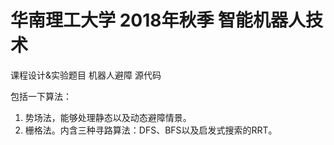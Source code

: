 # 华南理工大学 2018年秋季 智能机器人技术

课程设计&实验题目 机器人避障 源代码

包括一下算法：
1. 势场法，能够处理静态以及动态避障情景。
2. 栅格法。内含三种寻路算法：DFS、BFS以及启发式搜索的RRT。
